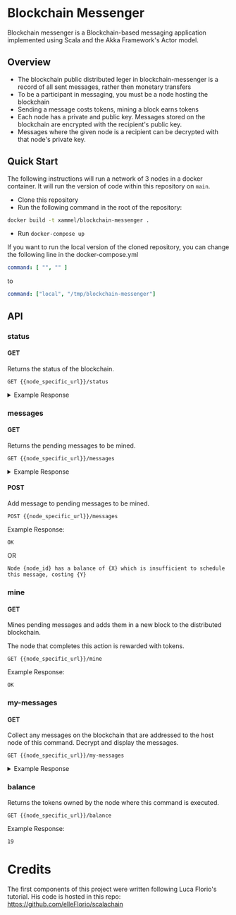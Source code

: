 # Blockchain Messenger

Blockchain messenger is a Blockchain-based messaging application
implemented using Scala and the Akka Framework's Actor model.

## Overview

- The blockchain public distributed leger in blockchain-messenger is a record of all sent messages, rather then monetary
  transfers
- To be a participant in messaging, you must be a node hosting the blockchain
- Sending a message costs tokens, mining a block earns tokens
- Each node has a private and public key. Messages stored on the blockchain are encrypted with the recipient's public
  key.
- Messages where the given node is a recipient can be decrypted with that node's private key.

## Quick Start

The following instructions will run a network of 3 nodes in a docker container. It will run the version of code within this repository on `main`.

- Clone this repository
- Run the following command in the root of the repository: 
```bash 
docker build -t xammel/blockchain-messenger .
```
- Run `docker-compose up`

If you want to run the local version of the cloned repository, you can change the following line in the docker-compose.yml

```yaml
command: [ "", "" ]
```

to 

```yaml
command: ["local", "/tmp/blockchain-messenger"]
```

## API

### status

#### GET

Returns the status of the blockchain.

`GET {{node_specific_url}}/status`

<details>
<summary> Example Response </summary>

```json
{
  "blocks": [
    {
      "hash": "f51545fd7e6462d968414194ff8b687e62cb8d51ced26de56c316fec6820e026",
      "index": 0,
      "timestamp": 0
    },
    {
      "hash": "fbca74407a8a7edb2c277e8f2148e435697a933f75188b4f124befd1545dc3c9",
      "index": 1,
      "proof": 28082,
      "timestamp": 1713188892367,
      "transactions": [
        {
          "beneficiary": "node1",
          "originator": "theBank",
          "transactionId": "eSP6QF",
          "value": 10
        }
      ]
    }
  ]
}
```

</details>

### messages

#### GET
Returns the pending messages to be mined.

`GET {{node_specific_url}}/messages`

<details>
<summary> Example Response </summary>

```json
[
  {
    "beneficiary": "node2",
    "id": "1zJmN4",
    "message": "cLQXUe5qtBjdcOWgXmic0YKNQx8w3UjWj3zGEIiEOORtSXgsaKACbNN4GgUCaPOT0tsiK0omzGCmf2i+UJFQnhU15An6qUZtqiWZSHD/HjOuWCSskiXq6OQ/5qo3McwZR88e3YUF5Am4E9GVhTOHfzV1js3cqDdcigR8uy3MzD0=",
    "originator": "node1",
    "value": 1
  }
]
```

</details>

#### POST

Add message to pending messages to be mined.

`POST {{node_specific_url}}/messages`

Example Response: 
```
OK
```
OR
```
Node {node_id} has a balance of {X} which is insufficient to schedule this message, costing {Y}
```

### mine

#### GET

Mines pending messages and adds them in a new block to the distributed blockchain.

The node that completes this action is rewarded with tokens.

`GET {{node_specific_url}}/mine`

Example Response: 

```
OK
```

### my-messages

#### GET

Collect any messages on the blockchain that are addressed to the host node of this command. Decrypt and display the messages.

`GET {{node_specific_url}}/my-messages`

<details>
<summary> Example Response </summary>

```json
[
  {
    "beneficiary": "node2",
    "id": "jOkivz",
    "message": "hi there node2",
    "originator": "node1",
    "value": 1
  }
]
```

</details>

### balance

Returns the tokens owned by the node where this command is executed.

`GET {{node_specific_url}}/balance`

Example Response: 

`19`

# Credits

The first components of this project were written following Luca Florio's tutorial. His code is hosted in this repo: https://github.com/elleFlorio/scalachain